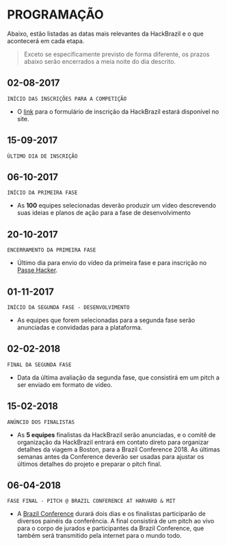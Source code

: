 <!-- links -->
[signup-form]: https://hackbrazil.typeform.com/to/ldC4iq
[conference]: http://www.brazilconference.org
# PROGRAMAÇÃO

Abaixo, estão listadas as datas mais relevantes da HackBrazil e o que acontecerá em cada etapa. 


> Exceto se especificamente previsto de forma diferente, os prazos abaixo serão encerrados a meia noite do dia descrito.


<!-- timeline -->

## 02-08-2017
<p/>

`INÍCIO DAS INSCRIÇÕES PARA A COMPETIÇÃO`

- O [link][signup-form] para o formulário de inscrição da HackBrazil estará disponível no site.

<!-- /timeline -->

<!-- timeline -->

## 15-09-2017
<p/>

`ÚLTIMO DIA DE INSCRIÇÃO`


<!-- /timeline -->

<!-- timeline -->

## 06-10-2017
<p/>

`INÍCIO DA PRIMEIRA FASE`

- As **100** equipes selecionadas deverão produzir um vídeo descrevendo suas ideias e planos de ação para a fase de desenvolvimento

<!-- /timeline -->

<!-- timeline -->

## 20-10-2017
<p/>

`ENCERRAMENTO DA PRIMEIRA FASE`

- Último dia para envio do vídeo da primeira fase e para inscrição no [Passe Hacker](passe-hacker.md).

<!-- /timeline -->

<!-- timeline -->

## 01-11-2017
<p/>

`INÍCIO DA SEGUNDA FASE - DESENVOLVIMENTO`

- As equipes que forem selecionadas para a segunda fase serão anunciadas e convidadas para a plataforma.

<!-- /timeline -->

<!-- timeline -->

## 02-02-2018
<p/>

`FINAL DA SEGUNDA FASE`

- Data da última avaliação da segunda fase, que consistirá em um pitch a ser enviado em formato de vídeo.
<!-- /timeline -->


<!-- timeline -->

## 15-02-2018
<p/>

`ANÚNCIO DOS FINALISTAS`

- As **5 equipes** finalistas da HackBrazil serão anunciadas, e o comitê de organização da HackBrazil entrará em contato direto para organizar detalhes da viagem a Boston, para a Brazil Conference 2018. As últimas semanas antes da Conference deverão ser usadas para ajustar os últimos detalhes do projeto e preparar o pitch final.

<!-- /timeline -->


<!-- timeline -->

## 06-04-2018
<p/>

`FASE FINAL - PITCH @ BRAZIL CONFERENCE AT HARVARD & MIT`

- A [Brazil Conference][conference] durará dois dias e os finalistas participarão de diversos painéis da conferência. A final consistirá de um pitch ao vivo para o corpo de jurados e participantes da Brazil Conference, que também será transmitido pela internet para o mundo todo.

<!-- /timeline -->
